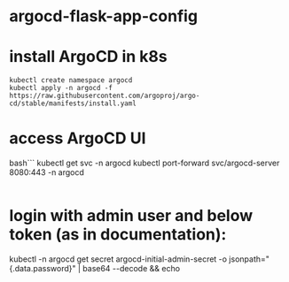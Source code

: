# argocd-flask-app-config

# install ArgoCD in k8s
```
kubectl create namespace argocd
kubectl apply -n argocd -f https://raw.githubusercontent.com/argoproj/argo-cd/stable/manifests/install.yaml
```
# access ArgoCD UI
bash```
kubectl get svc -n argocd
kubectl port-forward svc/argocd-server 8080:443 -n argocd
```
```
# login with admin user and below token (as in documentation):
kubectl -n argocd get secret argocd-initial-admin-secret -o jsonpath="{.data.password}" | base64 --decode && echo
```
